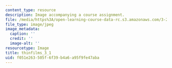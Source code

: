 ```yaml
---
content_type: resource
description: Image accompanying a course assignment.
file: /media/https%3A/open-learning-course-data-rc.s3.amazonaws.com/3-22-mechanical-behavior-of-materials-spring-2008/f051e263505f6f39b4a6a95f9fe47aba_thinfilms_3_1.jpg
file_type: image/jpeg
image_metadata:
  caption: ''
  credit: ''
  image-alt: ''
resourcetype: Image
title: thinfilms_3_1
uid: f051e263-505f-6f39-b4a6-a95f9fe47aba
---
```

